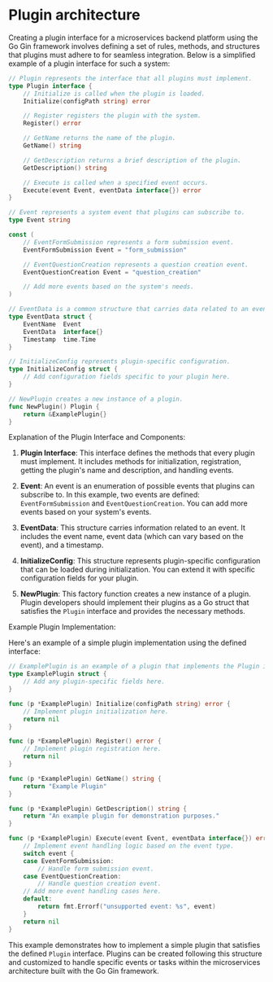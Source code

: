 # Plugin architecture

Creating a plugin interface for a microservices backend platform using the Go Gin framework involves defining a set of rules, methods, and structures that plugins must adhere to for seamless integration. Below is a simplified example of a plugin interface for such a system:

```go
// Plugin represents the interface that all plugins must implement.
type Plugin interface {
    // Initialize is called when the plugin is loaded.
    Initialize(configPath string) error

    // Register registers the plugin with the system.
    Register() error

    // GetName returns the name of the plugin.
    GetName() string

    // GetDescription returns a brief description of the plugin.
    GetDescription() string

    // Execute is called when a specified event occurs.
    Execute(event Event, eventData interface{}) error
}

// Event represents a system event that plugins can subscribe to.
type Event string

const (
    // EventFormSubmission represents a form submission event.
    EventFormSubmission Event = "form_submission"

    // EventQuestionCreation represents a question creation event.
    EventQuestionCreation Event = "question_creation"

    // Add more events based on the system's needs.
)

// EventData is a common structure that carries data related to an event.
type EventData struct {
    EventName  Event
    EventData  interface{}
    Timestamp  time.Time
}

// InitializeConfig represents plugin-specific configuration.
type InitializeConfig struct {
    // Add configuration fields specific to your plugin here.
}

// NewPlugin creates a new instance of a plugin.
func NewPlugin() Plugin {
    return &ExamplePlugin{}
}
```

Explanation of the Plugin Interface and Components:

1. **Plugin Interface**: This interface defines the methods that every plugin must implement. It includes methods for initialization, registration, getting the plugin's name and description, and handling events.

2. **Event**: An event is an enumeration of possible events that plugins can subscribe to. In this example, two events are defined: `EventFormSubmission` and `EventQuestionCreation`. You can add more events based on your system's events.

3. **EventData**: This structure carries information related to an event. It includes the event name, event data (which can vary based on the event), and a timestamp.

4. **InitializeConfig**: This structure represents plugin-specific configuration that can be loaded during initialization. You can extend it with specific configuration fields for your plugin.

5. **NewPlugin**: This factory function creates a new instance of a plugin. Plugin developers should implement their plugins as a Go struct that satisfies the `Plugin` interface and provides the necessary methods.

Example Plugin Implementation:

Here's an example of a simple plugin implementation using the defined interface:

```go
// ExamplePlugin is an example of a plugin that implements the Plugin interface.
type ExamplePlugin struct {
    // Add any plugin-specific fields here.
}

func (p *ExamplePlugin) Initialize(configPath string) error {
    // Implement plugin initialization here.
    return nil
}

func (p *ExamplePlugin) Register() error {
    // Implement plugin registration here.
    return nil
}

func (p *ExamplePlugin) GetName() string {
    return "Example Plugin"
}

func (p *ExamplePlugin) GetDescription() string {
    return "An example plugin for demonstration purposes."
}

func (p *ExamplePlugin) Execute(event Event, eventData interface{}) error {
    // Implement event handling logic based on the event type.
    switch event {
    case EventFormSubmission:
        // Handle form submission event.
    case EventQuestionCreation:
        // Handle question creation event.
    // Add more event handling cases here.
    default:
        return fmt.Errorf("unsupported event: %s", event)
    }
    return nil
}
```

This example demonstrates how to implement a simple plugin that satisfies the defined `Plugin` interface. Plugins can be created following this structure and customized to handle specific events or tasks within the microservices architecture built with the Go Gin framework.
